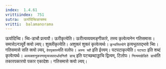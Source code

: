 ```yaml
---
index:  1.4.61
vrittiindex:  751
sutra:  ऊर्यादिच्विङाचश्च
vritti:  balamanorama 
---
```


ऊर्यादिच्वि। च्वि-डाचौ प्रत्ययौ। ऊरीकृत्येति। ऊरीत्यव्ययमङ्गीकारे, तस्य कृत्वेत्यनेन गतिसमासः। समासेऽनञ्पूर्वे क्त्वो ल्यप्। शुक्लीकृत्येति। अशुक्लं शुक्लं कृत्वेत्यर्थः। `कृभ्वस्तियोगे` इत्यभूततद्भावे च्विः। गतिसमासे सति क्त्वो ल्यप्, `वेरपृक्तस्ये`ति वलोपः। `अस्य च्वौ` इति ईत्त्वम्। पटपटाकृत्येति। `पटपटा` इति शब्दं कृत्वेत्यर्थः। `अव्यक्तानुकरणाद्द्व्यजवरार्धादनितौ डाच्` इति पटच्छब्दाड्डाचि द्वित्वम्, टिलोपः। `नित्यमाम्रेडिते डाची`ति तकारपकारयो पकार एकादेशः। गतिसमासे क्त्वो ल्यप्। 

